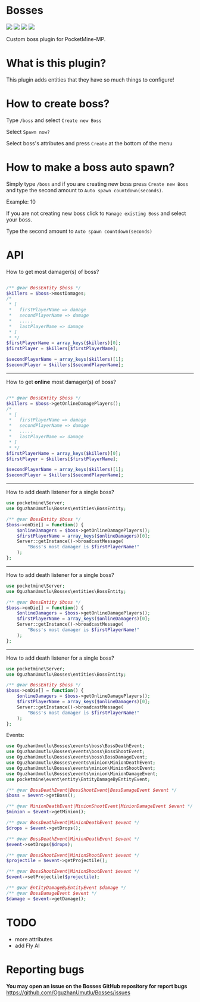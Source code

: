# Bosses
[![](https://poggit.pmmp.io/shield.state/Bosses)](https://poggit.pmmp.io/p/Bosses)
[![](https://poggit.pmmp.io/shield.api/Bosses)](https://poggit.pmmp.io/p/Bosses)
[![](https://poggit.pmmp.io/shield.dl.total/Bosses)](https://poggit.pmmp.io/p/Bosses)
[![](https://poggit.pmmp.io/shield.dl/Bosses)](https://poggit.pmmp.io/p/Bosses)

Custom boss plugin for PocketMine-MP.

# What is this plugin?

This plugin adds entities that they have so much things to configure!

# How to create boss?

Type `/boss` and select `Create new Boss`

Select `Spawn now?`

Select boss's attributes and press `Create` at the bottom of the menu

# How to make a boss auto spawn?

Simply type `/boss` and if you are creating new boss press `Create new Boss` and type the second amount to `Auto spawn countdown(seconds)`.

Example: 10

If you are not creating new boss click to `Manage existing Boss` and select your boss.

Type the second amount to `Auto spawn countdown(seconds)`

# API

How to get most damager(s) of boss?

```php

/** @var BossEntity $boss */
$killers = $boss->mostDamages;
/*
 * [
 *   firstPlayerName => damage
 *   secondPlayerName => damage
 *   .....
 *   lastPlayerName => damage
 * ]
 * */
$firstPlayerName = array_keys($killers)[0];
$firstPlayer = $killers[$firstPlayerName];

$secondPlayerName = array_keys($killers)[1];
$secondPlayer = $killers[$secondPlayerName];
```

***

How to get **online** most damager(s) of boss?

```php

/** @var BossEntity $boss */
$killers = $boss->getOnlineDamagePlayers();
/*
 * [
 *   firstPlayerName => damage
 *   secondPlayerName => damage
 *   .....
 *   lastPlayerName => damage
 * ]
 * */
$firstPlayerName = array_keys($killers)[0];
$firstPlayer = $killers[$firstPlayerName];

$secondPlayerName = array_keys($killers)[1];
$secondPlayer = $killers[$secondPlayerName];
```

***

How to add death listener for a single boss?

```php
use pocketmine\Server;
use OguzhanUmutlu\Bosses\entities\BossEntity;
```

```php
/** @var BossEntity $boss */
$boss->onDie[] = function() {
    $onlineDamagers = $boss->getOnlineDamagePlayers();
    $firstPlayerName = array_keys($onlineDamagers)[0];
    Server::getInstance()->broadcastMessage(
        "Boss's most damager is $firstPlayerName!"
    );
};
```

***

How to add death listener for a single boss?

```php
use pocketmine\Server;
use OguzhanUmutlu\Bosses\entities\BossEntity;
```

```php
/** @var BossEntity $boss */
$boss->onDie[] = function() {
    $onlineDamagers = $boss->getOnlineDamagePlayers();
    $firstPlayerName = array_keys($onlineDamagers)[0];
    Server::getInstance()->broadcastMessage(
        "Boss's most damager is $firstPlayerName!"
    );
};
```

***

How to add death listener for a single boss?

```php
use pocketmine\Server;
use OguzhanUmutlu\Bosses\entities\BossEntity;
```

```php
/** @var BossEntity $boss */
$boss->onDie[] = function() {
    $onlineDamagers = $boss->getOnlineDamagePlayers();
    $firstPlayerName = array_keys($onlineDamagers)[0];
    Server::getInstance()->broadcastMessage(
        "Boss's most damager is $firstPlayerName!"
    );
};
```

Events:

```php
use OguzhanUmutlu\Bosses\events\boss\BossDeathEvent;
use OguzhanUmutlu\Bosses\events\boss\BossShootEvent;
use OguzhanUmutlu\Bosses\events\boss\BossDamageEvent;
use OguzhanUmutlu\Bosses\events\minion\MinionDeathEvent;
use OguzhanUmutlu\Bosses\events\minion\MinionShootEvent;
use OguzhanUmutlu\Bosses\events\minion\MinionDamageEvent;
use pocketmine\event\entity\EntityDamageByEntityEvent;
```

```php
/** @var BossDeathEvent|BossShootEvent|BossDamageEvent $event */
$boss = $event->getBoss();

/** @var MinionDeathEvent|MinionShootEvent|MinionDamageEvent $event */
$minion = $event->getMinion();

/** @var BossDeathEvent|MinionDeathEvent $event */
$drops = $event->getDrops();

/** @var BossDeathEvent|MinionDeathEvent $event */
$event->setDrops($drops);

/** @var BossShootEvent|MinionShootEvent $event */
$projectile = $event->getProjectile();

/** @var BossShootEvent|MinionShootEvent $event */
$event->setProjectile($projectile);

/** @var EntityDamageByEntityEvent $damage */
/** @var BossDamageEvent $event */
$damage = $event->getDamage();
```


# TODO
- more attributes
- add Fly AI

# Reporting bugs
**You may open an issue on the Bosses GitHub repository for report bugs**
https://github.com/OguzhanUmutlu/Bosses/issues
